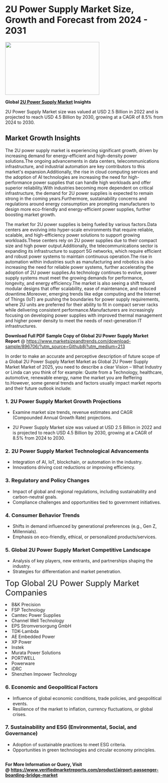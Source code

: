 <H1>2U Power Supply Market Size, Growth and Forecast from 2024 - 2031</H1><img class="aligncenter size-medium wp-image-584254" src="https://thirdeyenews.in/wp-content/uploads/2024/09/Global-Market-Research-300x168.jpeg" alt="" width="300" height="168" /><p><strong>Global&nbsp;<a href="https://www.marketsizeandtrends.com/download-sample/896706/?utm_source=Github8j?utm_medium=213">2U Power Supply Market</a> Insights</strong></p><p>2U Power Supply Market size was valued at USD 2.5 Billion in 2022 and is projected to reach USD 4.5 Billion by 2030, growing at a CAGR of 8.5% from 2024 to 2030.</p><p><h2>Market Growth Insights</h2> <p>The 2U power supply market is experiencing significant growth, driven by increasing demand for energy-efficient and high-density power solutions.The ongoing advancements in data centers, telecommunications infrastructure, and industrial automation are key contributors to this market's expansion.Additionally, the rise in cloud computing services and the adoption of AI technologies are increasing the need for high-performance power supplies that can handle high workloads and offer superior reliability.With industries becoming more dependent on critical infrastructure, the demand for 2U power supplies is expected to remain strong in the coming years.Furthermore, sustainability concerns and regulations around energy consumption are prompting manufacturers to design more eco-friendly and energy-efficient power supplies, further boosting market growth.</p> <p>The market for 2U power supplies is being fueled by various factors.Data centers are evolving into hyper-scale environments that require reliable, scalable, and high-efficiency power solutions to support growing workloads.These centers rely on 2U power supplies due to their compact size and high power output.Additionally, the telecommunications sector is expanding its infrastructure to support 5G networks, which require efficient and robust power systems to maintain continuous operation.The rise in automation within industries such as manufacturing and robotics is also increasing the need for reliable power systems, further accelerating the adoption of 2U power supplies.As technology continues to evolve, power supply systems must meet the growing demands for performance, longevity, and energy efficiency.The market is also seeing a shift toward modular designs that offer scalability, ease of maintenance, and reduced downtime.Moreover, emerging trends like edge computing and the Internet of Things (IoT) are pushing the boundaries for power supply requirements, where 2U units are preferred for their ability to fit in compact server racks while delivering consistent performance.Manufacturers are increasingly focusing on developing power supplies with improved thermal management and higher power density to meet the needs of next-generation IT infrastructures.</p> <p><span class=""><strong>Download Full PDF Sample Copy of Global 2U Power Supply Market Report</strong> @ <a href="https://www.marketsizeandtrends.com/download-sample/896706/?utm_source=Github8j?utm_medium=213" target="_blank">https://www.marketsizeandtrends.com/download-sample/896706/?utm_source=Github8j?utm_medium=213</a></span></p><p>In order to make an accurate and perceptive description of future scope of a Global&nbsp;2U Power Supply Market Market as Global&nbsp;2U Power Supply Market Market of 2025, you need to describe a clear Vision &ndash; What Industry or Linda can you think of for example: Quote from a Technology, healthcare, automotive, renewable energy, name the market you are Reffering to.However, some general trends and factors usually impact market reports and their future outlook include:</p><h3>1.&nbsp;<strong>2U Power Supply Market Growth Projections</strong></h3><ul><li>Examine market size trends, revenue estimates and CAGR (Compounded Annual Growth Rate) projections.</li><li><p>2U Power Supply Market size was valued at USD 2.5 Billion in 2022 and is projected to reach USD 4.5 Billion by 2030, growing at a CAGR of 8.5% from 2024 to 2030.</p></li></ul><h3>2.&nbsp;<strong>2U Power Supply Market Technological Advancements</strong></h3><ul><li>Integration of AI, IoT, blockchain, or automation in the industry.</li><li>Innovations driving cost reductions or improving efficiency.</li></ul><h3>3.&nbsp;<strong>Regulatory and Policy Changes</strong></h3><ul><li>Impact of global and regional regulations, including sustainability and carbon-neutral goals.</li><li>Compliance challenges and opportunities tied to government initiatives.</li></ul><h3>4.&nbsp;<strong>Consumer Behavior Trends</strong></h3><ul><li>Shifts in demand influenced by generational preferences (e.g., Gen Z, Millennials).</li><li>Emphasis on eco-friendly, ethical, or personalized products/services.</li></ul><h3>5.&nbsp;<strong>Global 2U Power Supply Market Competitive Landscape</strong></h3><ul><li>Analysis of key players, new entrants, and partnerships shaping the industry.</li><li>Strategies for differentiation and market penetration.</li></ul><p data-pm-slice="1 1 []"><span style="color: inherit; font-family: inherit; font-size: 25px;">Top Global 2U Power Supply Market Companies</span></p><div class="" data-test-id=""><p><li>B&K Precision</li><li> FSP Technology</li><li> Camtec Power Supplies</li><li> Channel Well Technology</li><li> EPS Stromversorgung GmbH</li><li> TDK-Lambda</li><li> AE Embedded Power</li><li> XP Power</li><li> Instek</li><li> Murata Power Solutions</li><li> PORTWELL</li><li> Powerware</li><li> iDRC</li><li> Shenzhen Impower Technology</li></p></div><h3>6.&nbsp;<strong>Economic and Geopolitical Factors</strong></h3><ul><li>Influence of global economic conditions, trade policies, and geopolitical events.</li><li>Resilience of the market to inflation, currency fluctuations, or global crises.</li></ul><h3>7.&nbsp;<strong>Sustainability and ESG (Environmental, Social, and Governance)</strong></h3><ul><li>Adoption of sustainable practices to meet ESG criteria.</li><li>Opportunities in green technologies and circular economy principles.</li></ul><h2><strong style="font-size: 14px;">For More Information or Query, Visit @&nbsp;</strong><a style="background-color: #ffffff; font-size: 14px;" href="https://www.marketsizeandtrends.com/report/2u-power-supply-market/" target="_blank">https://www.verifiedmarketreports.com/product/airport-passenger-boarding-bridge-market</a></h2>